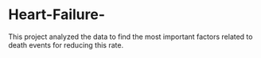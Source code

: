 # Heart-Failure-
This project analyzed the data to find the most important factors related to death events for reducing this rate.
